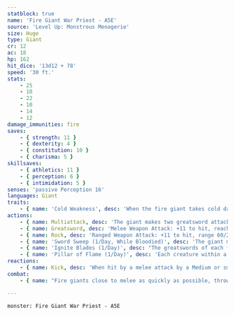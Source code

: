 ```yaml
---
statblock: true
name: 'Fire Giant War Priest - A5E'
source: 'Level Up: Monstrous Menagerie'
size: Huge
type: Giant
cr: 12
ac: 18
hp: 162
hit_dice: '13d12 + 78'
speed: '30 ft.'
stats:
    - 25
    - 10
    - 22
    - 10
    - 14
    - 12
damage_immunities: fire
saves:
    - { strength: 11 }
    - { dexterity: 4 }
    - { constitution: 10 }
    - { charisma: 5 }
skillsaves:
    - { athletics: 11 }
    - { perception: 6 }
    - { intimidation: 5 }
senses: 'passive Perception 16'
languages: Giant
traits:
    - { name: 'Cold Weakness', desc: 'When the fire giant takes cold damage, its speed is reduced by 10 feet until the end of its next turn.' }
actions:
    - { name: Multiattack, desc: 'The giant makes two greatsword attacks.' }
    - { name: Greatsword, desc: 'Melee Weapon Attack: +11 to hit, reach 10 ft., one target. Hit: 28 (6d6 + 7) slashing damage. If the target is a Large or smaller creature, it makes a DC 19 Strength saving throw. On a failure, it is pushed up to 10 feet away from the giant and knocked prone.' }
    - { name: Rock, desc: 'Ranged Weapon Attack: +11 to hit, range 60/240 ft., one target. Hit: 42 (10d6 + 7) bludgeoning damage. If the target is a Large or smaller creature, it makes a DC 19 Strength saving throw, falling prone on a failure.' }
    - { name: 'Sword Sweep (1/Day, While Bloodied)', desc: 'The giant makes a greatsword attack against each creature within 10 feet.' }
    - { name: 'Ignite Blades (1/Day)', desc: "The greatswords of each fire giant of the giant's choice within 30 feet magically kindle into flame. For the next minute, each of their greatsword attacks deal an extra 7 (2d6) fire damage." }
    - { name: 'Pillar of Flame (1/Day)', desc: 'Each creature within a 10-foot-radius, 40-foot-high cylinder centered on a point within 60 feet that the fire giant can see makes a DC 18 Dexterity saving throw, taking 56 (16d6) fire damage on a failed save or half damage on a success. Unattended flammable objects are ignited.' }
reactions:
    - { name: Kick, desc: 'When hit by a melee attack by a Medium or smaller creature the giant can see within 10 feet, the giant kicks its attacker. The attacker makes a DC 19 Dexterity saving throw. On a failure, it takes 14 (3d4 + 7) bludgeoning damage, is pushed up to 20 feet from the giant, and falls prone.' }
combat:
    - { name: "Fire giants close to melee as quickly as possible, throwing rocks only when they can't reach their opponents", desc: 'The giant uses Sword Sweep when surrounded by three or more enemies, or four or more enemies and an ally. Fire giants rarely retreat or surrender, but will do so if reduced to 40 hit points or fewer, or if their enemy has shown the ability to deal consistent cold damage.' }

---
```

```statblock
monster: Fire Giant War Priest - A5E
```
